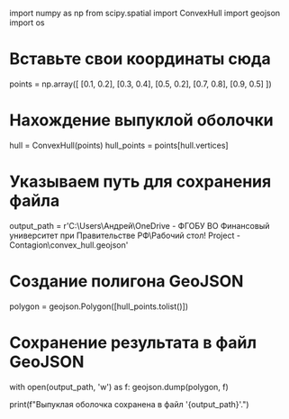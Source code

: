 import numpy as np
from scipy.spatial import ConvexHull
import geojson
import os

# Вставьте свои координаты сюда
points = np.array([
    [0.1, 0.2],
    [0.3, 0.4],
    [0.5, 0.2],
    [0.7, 0.8],
    [0.9, 0.5]
])

# Нахождение выпуклой оболочки
hull = ConvexHull(points)
hull_points = points[hull.vertices]

# Указываем путь для сохранения файла
output_path = r'C:\Users\Андрей\OneDrive - ФГОБУ ВО Финансовый университет при Правительстве РФ\Рабочий стол\! Project - Contagion\convex_hull.geojson'

# Создание полигона GeoJSON
polygon = geojson.Polygon([hull_points.tolist()])

# Сохранение результата в файл GeoJSON
with open(output_path, 'w') as f:
    geojson.dump(polygon, f)

print(f"Выпуклая оболочка сохранена в файл '{output_path}'.")
